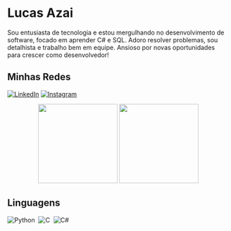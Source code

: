 
# Lucas Azai

Sou entusiasta de tecnologia e estou mergulhando no desenvolvimento de software, focado em aprender C# e SQL. Adoro resolver problemas, sou detalhista e trabalho bem em equipe. Ansioso por novas oportunidades para crescer como desenvolvedor!


## Minhas Redes

[![LinkedIn](https://img.shields.io/badge/LinkedIn-0077B5?style=for-the-badge&logo=linkedin&logoColor=fff)](https://www.linkedin.com/in/lucas-azai) [![Instagram](https://img.shields.io/badge/Instagram-%23E4405F?style=for-the-badge&logo=instagram&logoColor=fff)](https://www.instagram.com/azai_technomad/) 


<p align="center">
    <img height="180em" src="https://github-readme-stats.vercel.app/api/top-langs/?username=lucas-azai&layout=compact&langs_count=7&theme=transparent&bg_color=000&border_color=30A3DC&show_icons=true&icon_color=30A3DC&title_color=E94D5F&text_color=FFF"/>
    <img height="180em" src="https://github-readme-stats.vercel.app/api?username=lucas-azai&theme=transparent&bg_color=000&border_color=30A3DC&show_icons=true&icon_color=30A3DC&title_color=E94D5F&text_color=FFF&rank_icon=github"/>
</p>




## Linguagens
![Python](https://img.shields.io/badge/Python-0D1117?style=for-the-badge&logo=python)&nbsp;
![C](https://img.shields.io/badge/C-0D1117?style=for-the-badge&logo=c)&nbsp;
![C#](https://img.shields.io/badge/C%23-0D1117?style=for-the-badge&logo=c-sharp&logoColor=823085)&nbsp;




